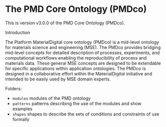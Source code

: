 # The PMD Core Ontology (PMDco) 

This is version v3.0.0 of the PMD Core Ontology (PMDco). 

Introduction

The Platform MaterialDigital core ontology (PMDco) is a mid-level ontology for materials science and engineering (MSE). The PMDco provides bridging mid-level concepts for detailed description of processes, experiments, and computational workflows enabling the reproducibility of process and materials data. These general MSE concepts are designed to be extendable for specific applications within application ontologies. The PMDco is designed in a collaborative effort within the MaterialDigital initiative and intended to be easily used by MSE domain experts.

Folders: 
 - ```modules```    modules of the PMD ontology
 - ```patterns```    patterns describing the use of the modules and show examples
 - ```shapes```    shapes to describe the sets of conditions and constraints of use formally

